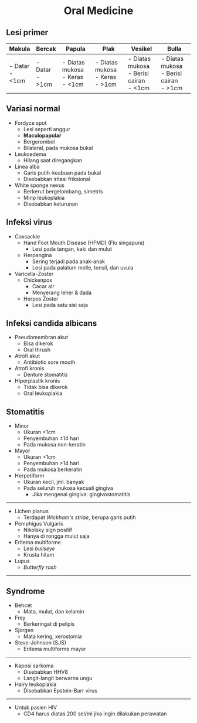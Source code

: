 # <center>Oral Medicine</center>

## Lesi primer

| Makula            | Bercak            | Papula                               | Plak                                 | Vesikel                                      | Bulla                                        |
|-------------------|-------------------|--------------------------------------|--------------------------------------|----------------------------------------------|----------------------------------------------|
| - Datar<br>- <1cm | - Datar<br>- >1cm | - Diatas mukosa<br>- Keras<br>- <1cm | - Diatas mukosa<br>- Keras<br>- >1cm | - Diatas mukosa<br>- Berisi cairan<br>- <1cm | - Diatas mukosa<br>- Berisi cairan<br>- >1cm |

<!-- - Makula
	- Datar
	- Ukuran <1cm
- Bercak
	- Datar
	- Ukuran >1cm
- Papula
	- Diatas mukosa
	- Keras
	- <1cm
- Plak
	- Diatas mukosa
	- Keras
	- Ukuran >1cm
- Vesikel
	- Diatas mukosa
	- Berisi cairan
	- Ukuran <1cm
- Bulla
	- Diatas mukosa
	- Berisi cairan
	- Ukuran >1cm -->

## Variasi normal

- Fordyce spot
	- Lesi seperti anggur
	- **Maculopapular**
	- Bergerombol
	- Bilateral, pada mukosa bukal
- Leukoedema
	- Hilang saat diregangkan
- Linea alba
	- Garis putih-keabuan pada bukal
	- Disebabkan iritasi friksional
- White sponge nevus
	- Berkerut bergelombang, simetris
	- Mirip leukoplakia
	- Disebabkan keturunan

## Infeksi virus

- Coxsackie
	- Hand Foot Mouth Disease (HFMD) (Flu singapura)
		- Lesi pada tangan, kaki dan mulut
	- Herpangina
		- Sering terjadi pada anak-anak
		- Lesi pada palatum molle, tonsil, dan uvula
- Varicella-Zoster
	- Chickenpox
		- Cacar air
		- Menyerang leher & dada
	- Herpes Zoster
		- Lesi pada satu sisi saja

## Infeksi candida albicans

- Pseudomembran akut
	- Bisa dikerok
	- Oral thrush
- Atrofi akut
	- Antibiotic sore mouth
- Atrofi kronis
	- Denture stomatitis
- Hiperplastik kronis
	- Tidak bisa dikerok
	- Oral leukoplakia

## Stomatitis

- Minor
	- Ukuran <1cm
	- Penyembuhan &pm;14 hari
	- Pada mukosa non-keratin
- Mayor
	- Ukuran >1cm
	- Penyembuhan >14 hari
	- Pada mukosa berkeratin
- Herpetiform
	- Ukuran kecil, jml. banyak
	- Pada seluruh mukosa kecuali gingiva
		- Jika mengenai gingiva: gingivostomatitis
	 
---

- Lichen planus
	- Terdapat *Wickham's striae*, berupa garis putih
- Pemphigus Vulgaris
	- Nikolsky sign positif
	- Hanya di rongga mulut saja
- Eritema multiforme
	- Lesi *bullseye*
	- Krusta hitam
- Lupus
	- *Butterfly rash*
 
---

## Syndrome

- Behcet
	- Mata, mulut, dan kelamin
- Frey
	- Berkeringat di pelipis
- Sjorgen
	- Mata kering, xerostomia
- Steve-Johnson (SJS)
	- Eritema multiforme mayor
 
---

- Kaposi sarkoma
	- Disebabkan HHV8
	- Langit-langit berwarna ungu
- Hairy leukoplakia
	- Disebabkan Epstein-Barr virus
 
--- 

- Untuk pasien HIV
	- CD4 harus diatas 200 sel/ml jika ingin dilakukan perawatan